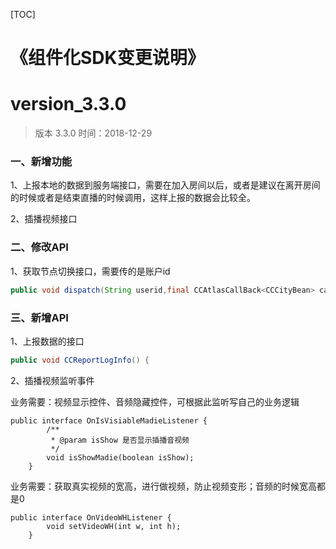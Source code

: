 [TOC]

# 《组件化SDK变更说明》
# version_3.3.0
> 版本 3.3.0   时间：2018-12-29

### 一、新增功能
1、上报本地的数据到服务端接口，需要在加入房间以后，或者是建议在离开房间的时候或者是结束直播的时候调用，这样上报的数据会比较全。

2、插播视频接口

### 二、修改API
1、获取节点切换接口，需要传的是账户id

```java
public void dispatch(String userid,final CCAtlasCallBack<CCCityBean> callBack){
```

### 三、新增API

1、上报数据的接口

```java
public void CCReportLogInfo() {
```

2、插播视频监听事件

业务需要：视频显示控件、音频隐藏控件，可根据此监听写自己的业务逻辑

```
public interface OnIsVisiableMadieListener {
        /**
         * @param isShow 是否显示插播音视频
         */
        void isShowMadie(boolean isShow);
    }
```

业务需要：获取真实视频的宽高，进行做视频，防止视频变形；音频的时候宽高都是0

```
public interface OnVideoWHListener {
        void setVideoWH(int w, int h);
    }
```



